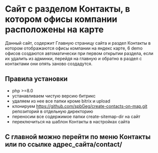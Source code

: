 # Сайт с разделом Контакты, в котором офисы компании расположены на карте
Данный сайт, содержит Главную страницу сайта и раздел Контакты в котором отображаются офисы компании на яндекс карте, 6 demo офисов создаются автоматически при первом открытии раздела, если их удалить из админки, перейдя на главную и обратно в раздел с контактами они опять заново создадутся. 
## Правила установки
* php >=8.0
* устанавливаем чистую версию битрикс 
* удаляем из нее все папки кроме bitrix и upload 
* клонируем https://github.com/spbGeg/create-contacts-on-map.git репозиторий в отдельную директорию 
* переносим все содержимое папки create-sitemap-dir  на сайт 
* переключиться на шаблон Контакты в настройках сайта
## С главной можно перейти по меню Контакты или по ссылке адрес_сайта/contact/ 
